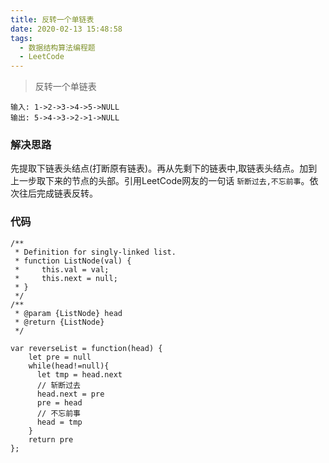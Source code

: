 ```yaml
---
title: 反转一个单链表
date: 2020-02-13 15:48:58
tags:
  - 数据结构算法编程题
  - LeetCode
---
```

> 反转一个单链表
```
输入: 1->2->3->4->5->NULL
输出: 5->4->3->2->1->NULL
```
### 解决思路
先提取下链表头结点(打断原有链表)。再从先剩下的链表中,取链表头结点。加到上一步取下来的节点的头部。引用LeetCode网友的一句话 `斩断过去,不忘前事`。依次往后完成链表反转。
### 代码
```JS
/**
 * Definition for singly-linked list.
 * function ListNode(val) {
 *     this.val = val;
 *     this.next = null;
 * }
 */
/**
 * @param {ListNode} head
 * @return {ListNode}
 */

var reverseList = function(head) {
    let pre = null 
    while(head!=null){
      let tmp = head.next
      // 斩断过去
      head.next = pre
      pre = head
      // 不忘前事
      head = tmp
    }
    return pre
};
```